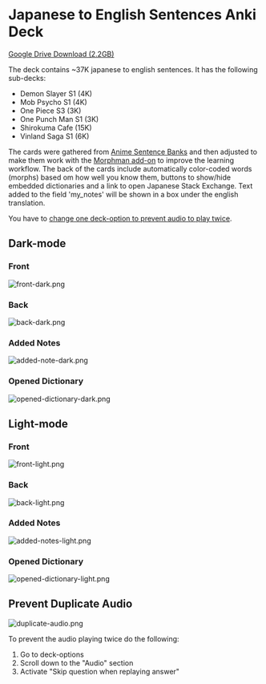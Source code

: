 # Japanese to English Sentences Anki Deck

[Google Drive Download (2.2GB)](https://drive.google.com/file/d/1xuT3VBABSZchkCDOZJ_ZhTBLRyi9aLgS/view?usp=sharing
)

The deck contains ~37K japanese to english sentences. It has the following sub-decks:

* Demon Slayer S1 (4K)
* Mob Psycho S1 (4K)
* One Piece S3 (3K)
* One Punch Man S1 (3K)
* Shirokuma Cafe (15K)
* Vinland Saga S1 (6K)

The cards were gathered
from [Anime Sentence Banks](https://www.mediafire.com/folder/p17g5uk4phb41/User_Uploaded_Anki_Decks) and then adjusted
to make them work with the [Morphman add-on](https://ankiweb.net/shared/info/900801631) to improve the learning
workflow. The back of the cards include automatically color-coded words (morphs) based om how well you know them, buttons to show/hide embedded dictionaries and a link to open Japanese Stack Exchange. Text
added to the field 'my_notes' will be shown in a box under the english translation.

You have to [change one deck-option to prevent audio to play twice](#prevent-duplicate-audio).

## Dark-mode
### Front
![front-dark.png](img/front-dark.png)

### Back
![back-dark.png](img/back-dark.png)

### Added Notes
![added-note-dark.png](img/added-note-dark.png)

### Opened Dictionary
![opened-dictionary-dark.png](img/opened-dictionary-dark.png)

## Light-mode
### Front
![front-light.png](img/front-light.png)

### Back
![back-light.png](img/back-light.png)

### Added Notes
![added-notes-light.png](img/added-notes-light.png)

### Opened Dictionary
![opened-dictionary-light.png](img/opened-dictionary-light.png)

## Prevent Duplicate Audio
![duplicate-audio.png](img/duplicate-audio.png)

To prevent the audio playing twice do the following:
1. Go to deck-options
2. Scroll down to the "Audio" section
3. Activate "Skip question when replaying answer"